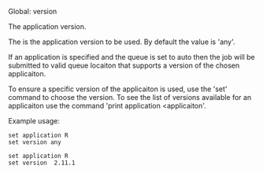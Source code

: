 Global: version

The application version.

The is the application version to be used. 
By default the value is 'any'.

If an application is specified and the queue is set to auto then the job will be submitted
to valid queue locaiton that supports a version of the chosen applicaiton.

To ensure a specific version of the applicaiton is used, use the 'set' command to choose the version.
To see the list of versions available for an applicaiton use the command 'print application <applicaiton'.

Example usage:

    set application R
    set version any

    set application R
    set version  2.11.1